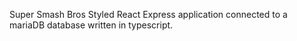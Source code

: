 
Super Smash Bros Styled React Express application connected to a mariaDB database written in typescript. 

